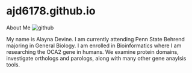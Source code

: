 # ajd6178.github.io
About Me
![github](https://user-images.githubusercontent.com/81631117/114457348-e8a87880-9bab-11eb-8b40-5f55bbb9009e.jpeg)

My name is Alayna Devine. I am currently attending Penn State Behrend majoring in General Biology. I am enrolled in Bioinformatics where I am researching the OCA2 gene in humans. We examine protein domains, investigate orthologs and parologs, along with many other gene anaylsis tools.
